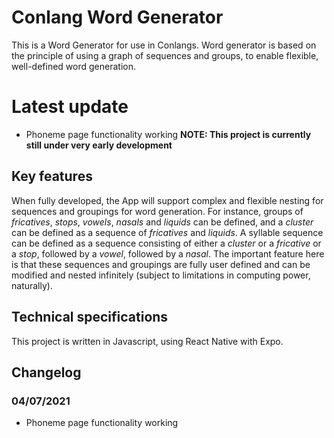 # Conlang Word Generator
This is a Word Generator for use in Conlangs. Word generator is based on the principle of using a graph of sequences and groups, to enable flexible, well-defined word generation. 

# Latest update
- Phoneme page functionality working
**NOTE: This project is currently still under very early development**

## Key features
When fully developed, the App will support complex and flexible nesting for sequences and groupings for word generation. For instance, groups of *fricatives*, *stops*, *vowels*, *nasals* and *liquids* can be defined, and a *cluster* can be defined as a sequence of *fricatives* and *liquids*. A syllable sequence can be defined as a sequence consisting of either a *cluster* or a *fricative* or a *stop*, followed by a *vowel*, followed by a *nasal*. The important feature here is that these sequences and groupings are fully user defined and can be modified and nested infinitely (subject to limitations in computing power, naturally). 

## Technical specifications
This project is written in Javascript, using React Native with Expo. 

## Changelog
### 04/07/2021
- Phoneme page functionality working